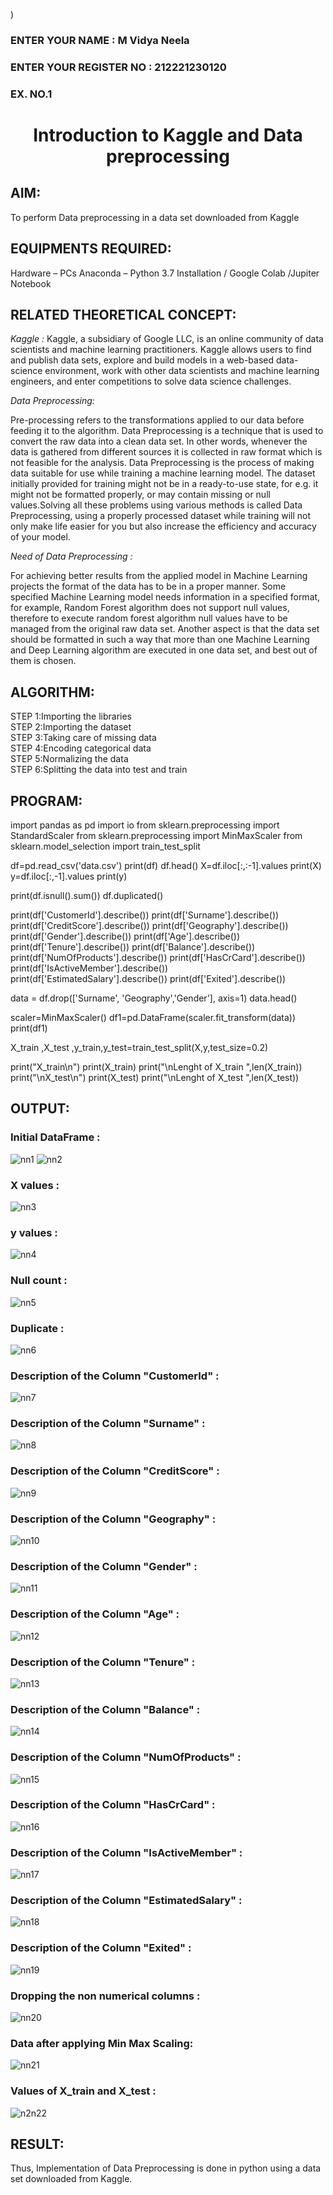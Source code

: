 )<H3>ENTER YOUR NAME : M Vidya Neela</H3>  
<H3>ENTER YOUR REGISTER NO : 212221230120</H3> 
<H3>EX. NO.1</H3>

<H1 ALIGN =CENTER> Introduction to Kaggle and Data preprocessing</H1>

## AIM:

To perform Data preprocessing in a data set downloaded from Kaggle

## EQUIPMENTS REQUIRED:
Hardware – PCs
Anaconda – Python 3.7 Installation / Google Colab /Jupiter Notebook

## RELATED THEORETICAL CONCEPT:

*Kaggle :*
Kaggle, a subsidiary of Google LLC, is an online community of data scientists and machine learning practitioners. Kaggle allows users to find and publish data sets, explore and build models in a web-based data-science environment, work with other data scientists and machine learning engineers, and enter competitions to solve data science challenges.

*Data Preprocessing:*

Pre-processing refers to the transformations applied to our data before feeding it to the algorithm. Data Preprocessing is a technique that is used to convert the raw data into a clean data set. In other words, whenever the data is gathered from different sources it is collected in raw format which is not feasible for the analysis.
Data Preprocessing is the process of making data suitable for use while training a machine learning model. The dataset initially provided for training might not be in a ready-to-use state, for e.g. it might not be formatted properly, or may contain missing or null values.Solving all these problems using various methods is called Data Preprocessing, using a properly processed dataset while training will not only make life easier for you but also increase the efficiency and accuracy of your model.

*Need of Data Preprocessing :*

For achieving better results from the applied model in Machine Learning projects the format of the data has to be in a proper manner. Some specified Machine Learning model needs information in a specified format, for example, Random Forest algorithm does not support null values, therefore to execute random forest algorithm null values have to be managed from the original raw data set.
Another aspect is that the data set should be formatted in such a way that more than one Machine Learning and Deep Learning algorithm are executed in one data set, and best out of them is chosen.


## ALGORITHM:
STEP 1:Importing the libraries<BR>
STEP 2:Importing the dataset<BR>
STEP 3:Taking care of missing data<BR>
STEP 4:Encoding categorical data<BR>
STEP 5:Normalizing the data<BR>
STEP 6:Splitting the data into test and train<BR>

##  PROGRAM:

import pandas as pd
import io
from sklearn.preprocessing import StandardScaler
from sklearn.preprocessing import MinMaxScaler
from sklearn.model_selection import train_test_split

df=pd.read_csv('data.csv')
print(df)
df.head()
X=df.iloc[:,:-1].values
print(X)
y=df.iloc[:,-1].values
print(y)

print(df.isnull().sum())
df.duplicated()

print(df['CustomerId'].describe())
print(df['Surname'].describe())
print(df['CreditScore'].describe())
print(df['Geography'].describe())
print(df['Gender'].describe())
print(df['Age'].describe())
print(df['Tenure'].describe())
print(df['Balance'].describe())
print(df['NumOfProducts'].describe())
print(df['HasCrCard'].describe())
print(df['IsActiveMember'].describe())
print(df['EstimatedSalary'].describe())
print(df['Exited'].describe())

data = df.drop(['Surname', 'Geography','Gender'], axis=1)
data.head()

scaler=MinMaxScaler()
df1=pd.DataFrame(scaler.fit_transform(data))
print(df1)

X_train ,X_test ,y_train,y_test=train_test_split(X,y,test_size=0.2)

print("X_train\n")
print(X_train)
print("\nLenght of X_train ",len(X_train))
print("\nX_test\n")
print(X_test)
print("\nLenght of X_test ",len(X_test))



## OUTPUT:
### Initial DataFrame : 
![nn1](https://github.com/Haridharshini21500176/Ex-1-NN/assets/94168395/ca1b57e3-f44b-4f28-9918-8f8b5c4c9319)
![nn2](https://github.com/Haridharshini21500176/Ex-1-NN/assets/94168395/3c727a18-a2b8-4265-8cdf-3a0b171b960e)


### X values : 
![nn3](https://github.com/Haridharshini21500176/Ex-1-NN/assets/94168395/c95503f8-c7bc-4ae5-b39f-44b86f3e8356)

### y values :
![nn4](https://github.com/Haridharshini21500176/Ex-1-NN/assets/94168395/b0f15bf3-1377-4ccd-ba62-a9a06764d558)

### Null count :
![nn5](https://github.com/Haridharshini21500176/Ex-1-NN/assets/94168395/0eebd1af-ea1a-4ac1-bfdb-cbd688e96fdc)

### Duplicate :
![nn6](https://github.com/Haridharshini21500176/Ex-1-NN/assets/94168395/6e983ae3-c56a-485a-abde-67f2a0664853)

### Description of the Column "CustomerId" : 
![nn7](https://github.com/Haridharshini21500176/Ex-1-NN/assets/94168395/3f07a664-6796-4dc8-83a6-7d6cc02e58be)

### Description of the Column "Surname" : 
![nn8](https://github.com/Haridharshini21500176/Ex-1-NN/assets/94168395/b9fa82ce-8ae4-4efb-a660-2e53cf2b8d75)

### Description of the Column "CreditScore" : 
![nn9](https://github.com/Haridharshini21500176/Ex-1-NN/assets/94168395/0f0f44cc-365d-4cf6-9b7c-93148713abf7)

### Description of the Column "Geography" : 
![nn10](https://github.com/Haridharshini21500176/Ex-1-NN/assets/94168395/063bbc55-baf0-49ed-b0a7-8647dcd14ef1)

### Description of the Column "Gender" : 
![nn11](https://github.com/Haridharshini21500176/Ex-1-NN/assets/94168395/5661b643-ccb7-4c94-a5aa-d27e9e81d497)


### Description of the Column "Age" : 
![nn12](https://github.com/Haridharshini21500176/Ex-1-NN/assets/94168395/9745ba09-567b-4e9f-a184-1e69b9dee580)

### Description of the Column "Tenure" : 
![nn13](https://github.com/Haridharshini21500176/Ex-1-NN/assets/94168395/150cef86-3a7c-429f-a3b6-f69af8aa9172)

### Description of the Column "Balance" : 
![nn14](https://github.com/Haridharshini21500176/Ex-1-NN/assets/94168395/a984d0b6-8eed-4fba-9234-9dcbf0d027d7)

### Description of the Column "NumOfProducts" : 
![nn15](https://github.com/Haridharshini21500176/Ex-1-NN/assets/94168395/37e456ca-9248-4c49-a6f7-963b5dfd3059)

### Description of the Column "HasCrCard" : 
![nn16](https://github.com/Haridharshini21500176/Ex-1-NN/assets/94168395/0a058378-00af-4ec4-83cb-7debd802f398)

### Description of the Column "IsActiveMember" : 
![nn17](https://github.com/Haridharshini21500176/Ex-1-NN/assets/94168395/dda3193e-380c-4efc-8520-1f19871136c1)

### Description of the Column "EstimatedSalary" : 
![nn18](https://github.com/Haridharshini21500176/Ex-1-NN/assets/94168395/4bde5b63-4c97-4925-9447-bd68dc0f988e)

### Description of the Column "Exited" : 
![nn19](https://github.com/Haridharshini21500176/Ex-1-NN/assets/94168395/e0724338-304f-48cf-8cdf-139b63a8cd60)

### Dropping the non numerical columns :
![nn20](https://github.com/Haridharshini21500176/Ex-1-NN/assets/94168395/f0448d6d-1047-41de-bd84-052ca2be343f)

### Data after applying Min Max Scaling: 
![nn21](https://github.com/Haridharshini21500176/Ex-1-NN/assets/94168395/34245c6c-587d-4565-bc6c-dadf5da5576b)

### Values of X_train and X_test :

![n2n22](https://github.com/Haridharshini21500176/Ex-1-NN/assets/94168395/d68f53cb-6f08-4904-8e4c-8c46a81af39a)



## RESULT:
Thus, Implementation of Data Preprocessing is done in python  using a data set downloaded from Kaggle.
